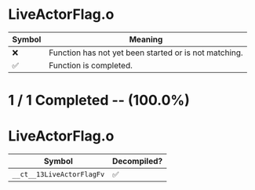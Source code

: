 # LiveActorFlag.o
| Symbol | Meaning 
| ------------- | ------------- 
| :x: | Function has not yet been started or is not matching. 
| :white_check_mark: | Function is completed. 


# 1 / 1 Completed -- (100.0%)
# LiveActorFlag.o
| Symbol | Decompiled? |
| ------------- | ------------- |
| `__ct__13LiveActorFlagFv` | :white_check_mark: |
